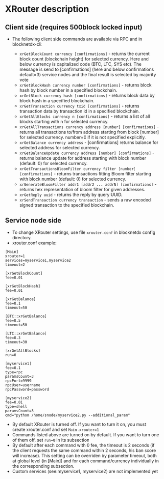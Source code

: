 # XRouter description

## Client side (requires 500block locked input)

* The following client side commands are available via RPC and in blocknetdx-cli:

  * ```xrGetBlockCount currency [confirmations]``` - returns the current block count (blockchain height) for selected currency. Here and below currency is capitalized code (BTC, LTC, SYS etc). The message is send to [confirmations] (here and below confirmations default=3) service nodes and the final result is selected by majority vote
  * ```xrGetBlockHash currency number [confirmations]``` - returns block hash by block number in a specified blockchain.
  * ```xrGetBlock currency hash [confirmations]``` - returns block data by block hash in a specified blockchain.
  * ```xrGetTransaction currency txid [confirmations]``` - returns transaction data by transaction id in a specified blockchain.
  * ```xrGetAllBlocks currency n [confirmations]``` - returns a list of all blocks starting with n for selected currency.
  * ```xrGetAllTransactions currency address [number] [confirmations]``` - returns all transactions to/from address starting from block [number] for selected currency. number=0 if it is not specified explicitly.
  * ```xrGetBalance currency address``` - [confirmations] returns balance for selected address for selected currency.
  * ```xrGetBalanceUpdate currency address [number] [confirmations]``` - returns balance update for address starting with block number (default: 0) for selected currency.
  * ```xrGetTransactionsBloomFilter currency filter [number] [confirmations]``` - returns transactions fitting Bloom filter starting with block number (default: 0) for selected currency.
  * ```xrGenerateBloomFilter addr1 [addr2 ... addrN] [confirmations]``` - returns hex representation of bloom filter for given addresses.
  * ```xrGetReply uuid``` - returns the reply by query UUID.
  * ```xrSendTransaction currency transaction``` - sends a raw encoded signed transaction to the specified blockchain.
  
## Service node side
* To change XRouter settings, use file ```xrouter.conf``` in blocknetdx config directory.
* xrouter.conf example:
```
[Main]
xrouter=1
services=myservice1,myservice2
timeout=2

[xrGetBlockCount]
fee=0.01

[xrGetBlockHash]
fee=0.01

[xrGetBalance]
fee=0.1
timeout=50

[BTC::xrGetBalance]
fee=0.5
timeout=50

[LTC::xrGetBalance]
fee=0.3
timeout=30

[xrGetAllBlocks]
run=0

[myservice1]
fee=0.1
type=rpc
paramsCount=3
rpcPort=9999
rpcUser=username
rpcPassword=password

[myservice2]
fee=0.01
type=shell
paramsCount=3
cmd="python /home/snode/myservice2.py --additional_param"
```

* By default XRouter is turned off. If you want to turn it on, you must create xrouter.conf and set ```Main.xrouter=1```
* Commands listed above are turned on by default. If you want to turn one of them off, set ```run=0``` in its subsection
* By default after each command with 0 fee, the timeout is 2 seconds (if the client requests the same command within 2 seconds, his ban score will increase). This setting can be overriden by parameter timeout, both at global level (in [Main]) and for each command/currency individually in the corresponding subsection.
* Custom services (see:myservice1, myservice2) are not implemented yet
